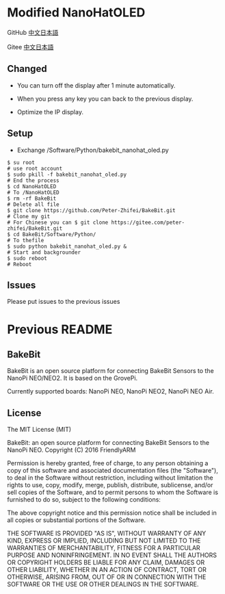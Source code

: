 # Modified NanoHatOLED

GitHub [中文](https://github.com/Peter-Zhifei/BakeBit/blob/master/README.md)[日本語]()

Gitee [中文](https://gitee.com/peter-Zhifei/BakeBit/blob/master/README.md)[日本語]()


## Changed

- You can turn off the display after 1 minute automatically.

- When you press any key you can back to the previous display.

- Optimize the IP display.

## Setup

- Exchange /Software/Python/bakebit_nanohat_oled.py

```
$ su root
# use root account
$ sudo pkill -f bakebit_nanohat_oled.py
# End the process
$ cd NanoHatOLED
# To /NanoHatOLED
$ rm -rf BakeBit
# Delete all file
$ git clone https://github.com/Peter-Zhifei/BakeBit.git
# Clone my git
# For Chinese you can $ git clone https://gitee.com/peter-zhifei/BakeBit.git
$ cd BakeBit/Software/Python/
# To thefile
$ sudo python bakebit_nanohat_oled.py &
# Start and backgrounder
$ sudo reboot
# Reboot
```

## Issues

Please put issues to the previous issues

# Previous README

## **BakeBit**

BakeBit is an open source platform for connecting BakeBit Sensors to the NanoPi NEO/NEO2. It is based on the GrovePi.

Currently supported boards: NanoPi NEO, NanoPi NEO2, NanoPi NEO Air.

## License

The MIT License (MIT)

BakeBit: an open source platform for connecting BakeBit Sensors to the NanoPi NEO.
Copyright (C) 2016 FriendlyARM

Permission is hereby granted, free of charge, to any person obtaining a copy
of this software and associated documentation files (the "Software"), to deal
in the Software without restriction, including without limitation the rights
to use, copy, modify, merge, publish, distribute, sublicense, and/or sell
copies of the Software, and to permit persons to whom the Software is
furnished to do so, subject to the following conditions:

The above copyright notice and this permission notice shall be included in
all copies or substantial portions of the Software.

THE SOFTWARE IS PROVIDED "AS IS", WITHOUT WARRANTY OF ANY KIND, EXPRESS OR
IMPLIED, INCLUDING BUT NOT LIMITED TO THE WARRANTIES OF MERCHANTABILITY,
FITNESS FOR A PARTICULAR PURPOSE AND NONINFRINGEMENT. IN NO EVENT SHALL THE
AUTHORS OR COPYRIGHT HOLDERS BE LIABLE FOR ANY CLAIM, DAMAGES OR OTHER
LIABILITY, WHETHER IN AN ACTION OF CONTRACT, TORT OR OTHERWISE, ARISING FROM,
OUT OF OR IN CONNECTION WITH THE SOFTWARE OR THE USE OR OTHER DEALINGS IN
THE SOFTWARE.
